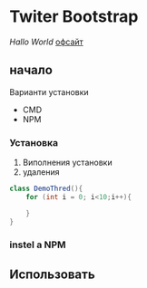 # Twiter Bootstrap
*Hallo World* [офсайт](https://www.google.com/)

## начало

Варианти установки
* CMD
* NPM
### Установка 

1. Виполнения установки
1. удаления
~~~java
class DemoThred(){
    for (int i = 0; i<10;i++){

    }
}
~~~
### instel a NPM

## Использовать 
